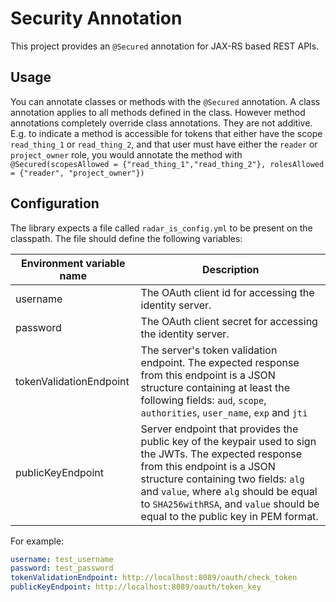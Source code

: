 Security Annotation
===================
This project provides an `@Secured` annotation for JAX-RS based REST APIs.

Usage
-----

You can annotate classes or methods with the `@Secured` annotation. A class annotation applies to all methods defined in the class. However method annotations completely override class annotations. They are not additive. E.g. to indicate a method is accessible for tokens that either have the scope `read_thing_1` or `read_thing_2`, and that user must have either the `reader` or `project_owner` role, you would annotate the method with `@Secured(scopesAllowed = {"read_thing_1","read_thing_2"}, rolesAllowed = {"reader", "project_owner"})`

Configuration
-------------

The library expects a file called `radar_is_config.yml` to be present on the classpath. The file 
should define the following variables:

| Environment variable name | Description                                                                                                                                                                                                                                                                                             |
|---------------------------|---------------------------------------------------------------------------------------------------------------------------------------------------------------------------------------------------------------------------------------------------------------------------------------------------------|
| username                  | The OAuth client id for accessing the identity server.                                                                                                                                                                                                                                                  |
| password                  | The OAuth client secret for accessing the identity server.                                                                                                                                                                                                                                              |
| tokenValidationEndpoint   | The server's token validation endpoint. The expected response from this endpoint is a JSON structure containing at least the following fields: `aud`, `scope`, `authorities`, `user_name`, `exp` and `jti`                                                                                              |
| publicKeyEndpoint         | Server endpoint that provides the public key of the keypair used to sign the JWTs. The expected response from this endpoint is a JSON structure containing two fields: `alg` and `value`, where `alg` should be equal to `SHA256withRSA`, and `value` should be equal to the public key in PEM format. |

For example:

```yaml
username: test_username
password: test_password
tokenValidationEndpoint: http://localhost:8089/oauth/check_token
publicKeyEndpoint: http://localhost:8089/oauth/token_key
```
